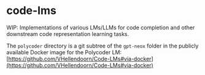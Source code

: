 # code-lms
WIP: Implementations of various LMs/LLMs for code completion and other downstream code representation learning tasks.

The `polycoder` directory is a git subtree of the `gpt-neox` folder in the publicly available Docker image for the Polycoder LM: [https://github.com/VHellendoorn/Code-LMs#via-docker](https://github.com/VHellendoorn/Code-LMs#via-docker)
